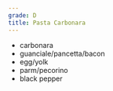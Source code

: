 ```yaml
---
grade: D
title: Pasta Carbonara
---
```

<!-- stub -->
- carbonara
- guanciale/pancetta/bacon
- egg/yolk
- parm/pecorino
- black pepper
<!-- endstub -->